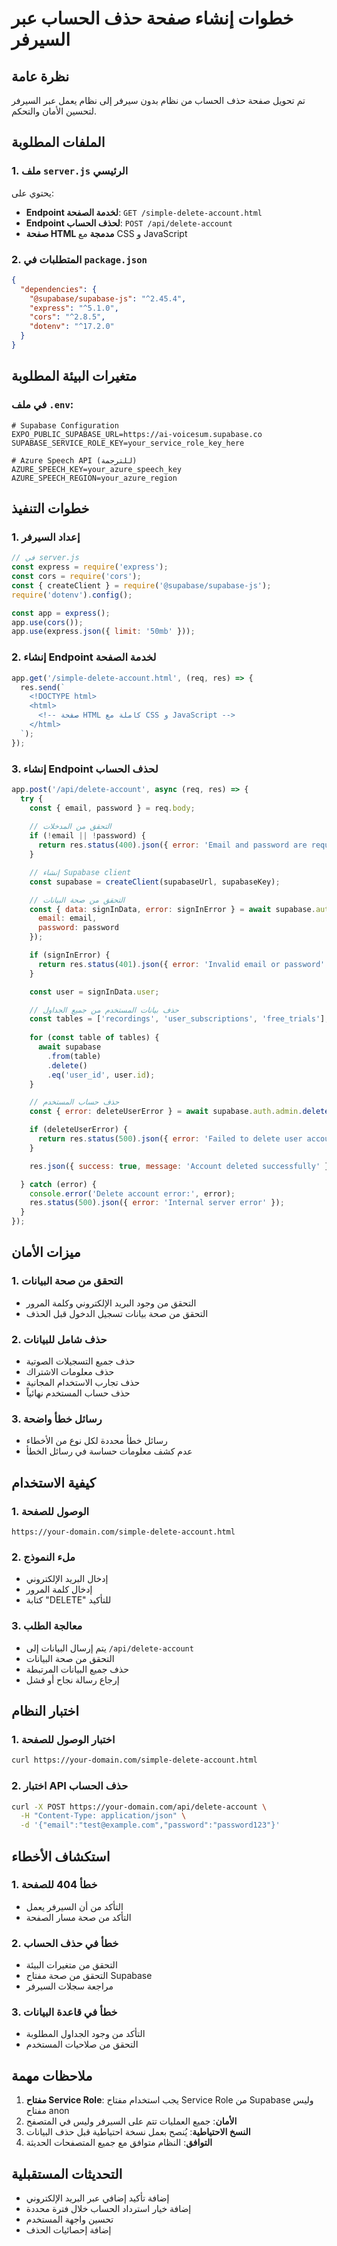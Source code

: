 # خطوات إنشاء صفحة حذف الحساب عبر السيرفر

## نظرة عامة
تم تحويل صفحة حذف الحساب من نظام بدون سيرفر إلى نظام يعمل عبر السيرفر لتحسين الأمان والتحكم.

## الملفات المطلوبة

### 1. ملف `server.js` الرئيسي
يحتوي على:
- **Endpoint لخدمة الصفحة**: `GET /simple-delete-account.html`
- **Endpoint لحذف الحساب**: `POST /api/delete-account`
- **صفحة HTML مدمجة** مع CSS و JavaScript

### 2. المتطلبات في `package.json`
```json
{
  "dependencies": {
    "@supabase/supabase-js": "^2.45.4",
    "express": "^5.1.0",
    "cors": "^2.8.5",
    "dotenv": "^17.2.0"
  }
}
```

## متغيرات البيئة المطلوبة

### في ملف `.env`:
```env
# Supabase Configuration
EXPO_PUBLIC_SUPABASE_URL=https://ai-voicesum.supabase.co
SUPABASE_SERVICE_ROLE_KEY=your_service_role_key_here

# Azure Speech API (للترجمة)
AZURE_SPEECH_KEY=your_azure_speech_key
AZURE_SPEECH_REGION=your_azure_region
```

## خطوات التنفيذ

### 1. إعداد السيرفر
```javascript
// في server.js
const express = require('express');
const cors = require('cors');
const { createClient } = require('@supabase/supabase-js');
require('dotenv').config();

const app = express();
app.use(cors());
app.use(express.json({ limit: '50mb' }));
```

### 2. إنشاء Endpoint لخدمة الصفحة
```javascript
app.get('/simple-delete-account.html', (req, res) => {
  res.send(`
    <!DOCTYPE html>
    <html>
      <!-- صفحة HTML كاملة مع CSS و JavaScript -->
    </html>
  `);
});
```

### 3. إنشاء Endpoint لحذف الحساب
```javascript
app.post('/api/delete-account', async (req, res) => {
  try {
    const { email, password } = req.body;
    
    // التحقق من المدخلات
    if (!email || !password) {
      return res.status(400).json({ error: 'Email and password are required' });
    }

    // إنشاء Supabase client
    const supabase = createClient(supabaseUrl, supabaseKey);

    // التحقق من صحة البيانات
    const { data: signInData, error: signInError } = await supabase.auth.signInWithPassword({
      email: email,
      password: password
    });

    if (signInError) {
      return res.status(401).json({ error: 'Invalid email or password' });
    }

    const user = signInData.user;

    // حذف بيانات المستخدم من جميع الجداول
    const tables = ['recordings', 'user_subscriptions', 'free_trials'];
    
    for (const table of tables) {
      await supabase
        .from(table)
        .delete()
        .eq('user_id', user.id);
    }

    // حذف حساب المستخدم
    const { error: deleteUserError } = await supabase.auth.admin.deleteUser(user.id);

    if (deleteUserError) {
      return res.status(500).json({ error: 'Failed to delete user account' });
    }

    res.json({ success: true, message: 'Account deleted successfully' });

  } catch (error) {
    console.error('Delete account error:', error);
    res.status(500).json({ error: 'Internal server error' });
  }
});
```

## ميزات الأمان

### 1. التحقق من صحة البيانات
- التحقق من وجود البريد الإلكتروني وكلمة المرور
- التحقق من صحة بيانات تسجيل الدخول قبل الحذف

### 2. حذف شامل للبيانات
- حذف جميع التسجيلات الصوتية
- حذف معلومات الاشتراك
- حذف تجارب الاستخدام المجانية
- حذف حساب المستخدم نهائياً

### 3. رسائل خطأ واضحة
- رسائل خطأ محددة لكل نوع من الأخطاء
- عدم كشف معلومات حساسة في رسائل الخطأ

## كيفية الاستخدام

### 1. الوصول للصفحة
```
https://your-domain.com/simple-delete-account.html
```

### 2. ملء النموذج
- إدخال البريد الإلكتروني
- إدخال كلمة المرور
- كتابة "DELETE" للتأكيد

### 3. معالجة الطلب
- يتم إرسال البيانات إلى `/api/delete-account`
- التحقق من صحة البيانات
- حذف جميع البيانات المرتبطة
- إرجاع رسالة نجاح أو فشل

## اختبار النظام

### 1. اختبار الوصول للصفحة
```bash
curl https://your-domain.com/simple-delete-account.html
```

### 2. اختبار API حذف الحساب
```bash
curl -X POST https://your-domain.com/api/delete-account \
  -H "Content-Type: application/json" \
  -d '{"email":"test@example.com","password":"password123"}'
```

## استكشاف الأخطاء

### 1. خطأ 404 للصفحة
- التأكد من أن السيرفر يعمل
- التأكد من صحة مسار الصفحة

### 2. خطأ في حذف الحساب
- التحقق من متغيرات البيئة
- التحقق من صحة مفتاح Supabase
- مراجعة سجلات السيرفر

### 3. خطأ في قاعدة البيانات
- التأكد من وجود الجداول المطلوبة
- التحقق من صلاحيات المستخدم

## ملاحظات مهمة

1. **مفتاح Service Role**: يجب استخدام مفتاح Service Role من Supabase وليس مفتاح anon
2. **الأمان**: جميع العمليات تتم على السيرفر وليس في المتصفح
3. **النسخ الاحتياطية**: يُنصح بعمل نسخة احتياطية قبل حذف البيانات
4. **التوافق**: النظام متوافق مع جميع المتصفحات الحديثة

## التحديثات المستقبلية

- إضافة تأكيد إضافي عبر البريد الإلكتروني
- إضافة خيار استرداد الحساب خلال فترة محددة
- تحسين واجهة المستخدم
- إضافة إحصائيات الحذف 